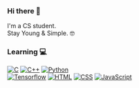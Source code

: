 ### Hi there 👋
I'm a CS student.  
Stay Young & Simple. 🤓
<!--
**driftingdream/DriftingDream** is a ✨ _special_ ✨ repository because its `README.md` (this file) appears on your GitHub profile.

Here are some ideas to get you started:

- 🔭 I’m currently working on ...
- 🌱 I’m currently learning ...
- 👯 I’m looking to collaborate on ...
- 🤔 I’m looking for help with ...
- 💬 Ask me about ...
- 📫 How to reach me: ...
- 😄 Pronouns: ...
- ⚡ Fun fact: ...
-->
### Learning 💻

[![C](https://img.shields.io/badge/-28253a?style=flat&logo=c&logoColor=lightgrey)](https://github.com/topics/c)
[![C++](https://img.shields.io/badge/-C++-28253a?style=flat&?logo=c++)](https://github.com/topics/cpp) [![Python](https://img.shields.io/badge/-Python-28253a?style=flat&logo=python)](https://github.com/topics/python)   
[![Tensorflow](https://img.shields.io/badge/-Tensorflow-28253a?style=flat&logo=tensorflow)](https://github.com/topics/tensorflow)
[![HTML](https://img.shields.io/badge/-HTML-28253a?style=flat&logo=html5&logoColor=e34f26)](https://github.com/topics/html) [![CSS](https://img.shields.io/badge/-CSS-28253a?style=flat&logo=css3&logoColor=1572b6)](https://github.com/topics/css) [![JavaScript](https://img.shields.io/badge/-JavaScript-28253a?style=flat&logo=javascript)](https://github.com/topics/javascript)     

